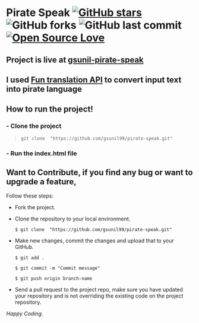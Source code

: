 # Pirate Speak [![GitHub stars](https://img.shields.io/github/stars/gsunil99/pirate-speak?style=social)](https://github.com/login?return_to=%2Fgsunil99%pirate-speak) ![GitHub forks](https://img.shields.io/github/forks/gsunil99/pirate-speak?style=social) ![GitHub last commit](https://img.shields.io/github/last-commit/gsunil99/pirate-speak) [![Open Source Love](https://badges.frapsoft.com/os/v2/open-source.svg?v=103)](https://github.com/gsunil99/pirate-speak)

## Project is live at [**gsunil-pirate-speak**](https://gsunil-pirate-talk.netlify.app/)
## I used [**Fun translation API**](https://funtranslations.com/) to convert input text into pirate language
## How to run the project!
### - Clone the project
> ``` git clone  "https://github.com/gsunil99/pirate-speak.git" ```
### - Run the index.html file

 ## Want to Contribute, if you find any bug or want to upgrade a feature,
Follow these steps:
- Fork the project.
- Clone the repository to your local environment.

    ```$ git clone  "https://github.com/gsunil99/pirate-speak.git" ```
    
- Make new changes, commit the changes and upload that to your GitHub.

    `$ git add .`
    
    `$ git commit -m "Commit message" `
    
    `$ git push origin branch-name`
    
- Send a pull request to the project repo, make sure you have updated your repository and is not overriding the existing code on the project repository.

_Happy Coding._
